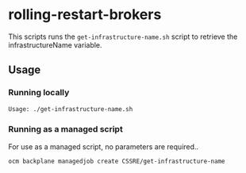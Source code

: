 # rolling-restart-brokers

This scripts runs the `get-infrastructure-name.sh` script to retrieve the infrastructureName variable. 

## Usage

### Running locally

```bash
Usage: ./get-infrastructure-name.sh
```

### Running as a managed script

For use as a managed script, no parameters are required..

```bash
ocm backplane managedjob create CSSRE/get-infrastructure-name
```



